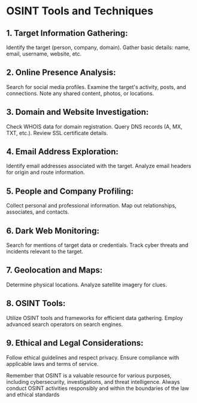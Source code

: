 # OSINT Tools and Techniques

## 1. Target Information Gathering:
Identify the target (person, company, domain).
Gather basic details: name, email, username, website, etc.

## 2. Online Presence Analysis:
Search for social media profiles.
Examine the target's activity, posts, and connections.
Note any shared content, photos, or locations.

## 3. Domain and Website Investigation:
Check WHOIS data for domain registration.
Query DNS records (A, MX, TXT, etc.).
Review SSL certificate details.

## 4. Email Address Exploration:
Identify email addresses associated with the target.
Analyze email headers for origin and route information.

## 5. People and Company Profiling:
Collect personal and professional information.
Map out relationships, associates, and contacts.

## 6. Dark Web Monitoring:
Search for mentions of target data or credentials.
Track cyber threats and incidents relevant to the target.

## 7. Geolocation and Maps:
Determine physical locations.
Analyze satellite imagery for clues.

## 8. OSINT Tools:
Utilize OSINT tools and frameworks for efficient data gathering.
Employ advanced search operators on search engines.

## 9. Ethical and Legal Considerations:
Follow ethical guidelines and respect privacy.
Ensure compliance with applicable laws and terms of service.

Remember that OSINT is a valuable resource for various purposes, including cybersecurity, investigations, and threat intelligence. Always conduct OSINT activities responsibly and within the boundaries of the law and ethical standards